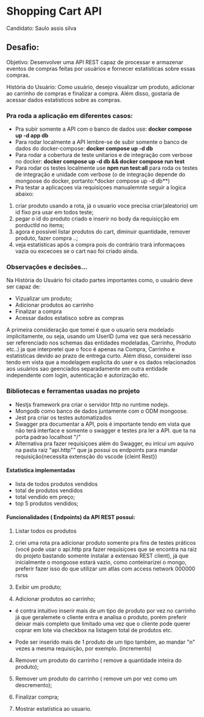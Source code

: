 # Shopping Cart API

Candidato: Saulo assis silva

## Desafio:

Objetivo: Desenvolver uma API REST capaz de processar e armazenar eventos de compras feitas por usuários e fornecer estatísticas sobre essas compras.

História do Usuário: Como usuário, desejo visualizar um produto, adicionar ao carrinho de compras e finalizar a compra. Além disso, gostaria de acessar dados estatísticos sobre as compras.

### Pra roda a aplicação em diferentes casos:

- Pra subir somente a API com o banco de dados use: **docker compose up -d app db**
- Para rodar localmente a API lembre-se de subir somente o banco de dados do docker-compose: **docker compose up -d db**
- Para rodar a cobertura de teste unitarios e de integração com verbose no docker: **docker compose up -d db && docker compose run test**
- Para rodar os testes localmente use **npm run test:all** para roda os testes de integração e unidade com verbose (o de integração depende do mongoose do docker, portanto:\*docker compose up -d db\*\*)
- Pra testar a aplicaçoes via requisiçoes manualemnte seguir a logica abaixo:

1. criar produto usando a rota, já o usuario voce precisa criar(aleatorio) um id fixo pra usar em todos teste;
2. pegar o id do produto criado e inserir no body da requisiçção em porductId no items;
3. agora é possivel listar produtos do cart, diminuir quantidade, remover produto, fazer compra ..;
4. veja estatisticas após a compra pois do contrário trará informaçoes vazia ou excecoes se o cart nao foi criado ainda.

### Observações e decisões...

Na História do Usuário foi citado partes importantes como, o usuário deve ser capaz de:

- Vizualizar um produto;
- Adicionar produtos ao carrinho
- Finalizar a compra
- Acessar dados estatisco sobre as compras

A primeira consideração que tomei é que o usuario sera modelado implicitamente, ou seja, usando um UserID (uma vez que será necessário ser referenciado nos schemas das entidades modeladas, Carrinho, Produto etc..) ja que interpretei que o foco é apenas na Compra, Carrinho e estatisticas devido ao prazo de entrega curto. Além disso, considerei isso tendo em vista que a modelagem explicita do user e os dados relacionados aos usuários sao geenciados separadamente em outra entidade independente com login, autenticação e autorização etc.

### Bibliotecas e ferramentas usadas no projeto

- Nestjs framework pra criar o servidor http no runtime nodejs.
- Mongodb como banco de dados juntamente com o ODM mongoose.
- Jest pra criar os testes automatizados
- Swagger pra documentar a API, pois é importante tendo em vista que não terá interface e somente o swagger e testes pra ler a API. que ta na porta padrao localhost "/"
- Alternativa pra fazer requisiçoes além do Swagger, eu inlcui um aquivo na pasta raiz "api.http"" que ja possui os endpoints para mandar requisição(necessita extensção do vscode {cleint Rest})

#### Estatistica implementadas

- lista de todos produtos vendidos
- total de produtos vendidos
- total vendido em preço;
- top 5 produtos vendidos;

#### Funcionalidades ( Endpoints) da API REST possui:

1. Listar todos os produtos

2. criei uma rota pra adicionar produto somente pra fins de testes práticos (vocé pode usar o api.http pra fazer requisiçoes que se encontra na raiz do projeto bastando somente instalar a extensao REST client), já que inicialmente o mongoose estará vazio, como conteinarizei o mongo, preferir fazer isso do que utilizar um atlas com access network 000000 rsrss

3. Exibir um produto;

4. Adicionar produtos ao carrinho;

- é contra intuitivo inserir mais de um tipo de produto por vez no carrinho já que geralemete o cliente entra e analisa o produto, porém preferir deixar mais completo que limitado uma vez que o cliente pode querer coprar em lote via checkbox na listagem total de produtos etc.

- Pode ser inserido mais de 1 produto de um tipo também, ao mandar "n" vezes a mesma requisição, por exemplo. (incremento)

4. Remover um produto do carrinho ( remove a quantidade inteira do produto);

5. Remover um produto do carrinho ( remove um por vez como um descremento);

6. Finalizar compra;

7. Mostrar estatística ao usuario.
